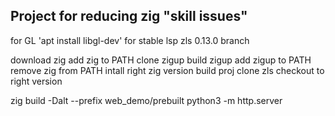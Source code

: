 ## Project for reducing zig "skill issues"

for GL 'apt install libgl-dev'
for stable lsp zls 0.13.0 branch

download zig
add zig to PATH
clone zigup
build zigup
add zigup to PATH
remove zig from PATH
intall right zig version
build proj
clone zls
checkout to right version

zig build -Dalt --prefix web_demo/prebuilt
python3 -m http.server

